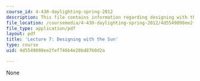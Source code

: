 ```yaml
---
course_id: 4-430-daylighting-spring-2012
description: This file contains information regarding designing with the sun.
file_location: /coursemedia/4-430-daylighting-spring-2012/4d5549098ee2fef746b4e28bd8760d2a_MIT4_430S12_lec07.pdf
file_type: application/pdf
layout: pdf
title: 'Lecture 7: Designing with the Sun'
type: course
uid: 4d5549098ee2fef746b4e28bd8760d2a

---
```

None